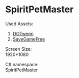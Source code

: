 # SpiritPetMaster

Used Assets:  
1. [DOTween](http://dotween.demigiant.com/documentation.php)
2. [SaveGameFree](https://bayatgames.com/docs/save-game-free/tutorials/)

Screen Size:  
1920*1080

C# namespace:  
SpiritPetMaster
